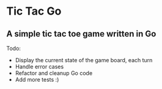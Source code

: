 # Tic Tac Go
## A simple tic tac toe game written in Go

Todo:

- Display the current state of the game board, each turn
- Handle error cases
- Refactor and cleanup Go code
- Add more tests :)
